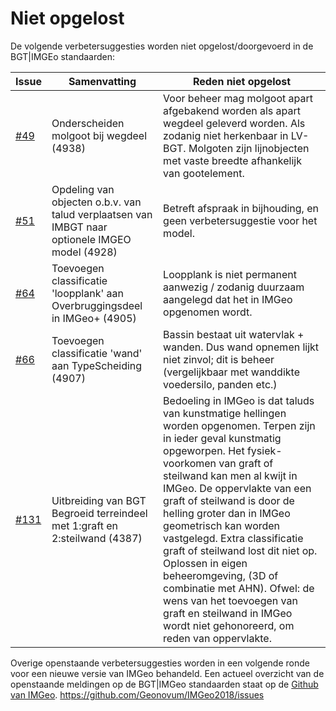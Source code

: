 Niet opgelost 
==============

De volgende verbetersuggesties worden niet opgelost/doorgevoerd in de BGT\|IMGEo
standaarden:

| **Issue**                                                 | **Samenvatting**                                                                               | **Reden niet opgelost**                                                                                                                                                                                                                                                                                                                                                                                                                                                                                                                                             |
|-----------------------------------------------------------|------------------------------------------------------------------------------------------------|---------------------------------------------------------------------------------------------------------------------------------------------------------------------------------------------------------------------------------------------------------------------------------------------------------------------------------------------------------------------------------------------------------------------------------------------------------------------------------------------------------------------------------------------------------------------|
| [\#49](https://github.com/Geonovum/IMGeo2018/issues/49)   | Onderscheiden molgoot bij wegdeel (4938)                                                       | Voor beheer mag molgoot apart afgebakend worden als apart wegdeel geleverd worden. Als zodanig niet herkenbaar in LV-BGT. Molgoten zijn lijnobjecten met vaste breedte afhankelijk van gootelement.                                                                                                                                                                                                                                                                                                                                                                 |
| [\#51](https://github.com/Geonovum/IMGeo2018/issues/51)   | Opdeling van objecten o.b.v. van talud verplaatsen van IMBGT naar optionele IMGEO model (4928) | Betreft afspraak in bijhouding, en geen verbetersuggestie voor het model.                                                                                                                                                                                                                                                                                                                                                                                                                                                                                           |
| [\#64](https://github.com/Geonovum/IMGeo2018/issues/64)   | Toevoegen classificatie 'loopplank' aan Overbruggingsdeel in IMGeo+ (4905)                     | Loopplank is niet permanent aanwezig / zodanig duurzaam aangelegd dat het in IMGeo opgenomen wordt.                                                                                                                                                                                                                                                                                                                                                                                                                                                                 |
| [\#66](https://github.com/Geonovum/IMGeo2018/issues/66)   | Toevoegen classificatie 'wand' aan TypeScheiding (4907)                                        | Bassin bestaat uit watervlak + wanden. Dus wand opnemen lijkt niet zinvol; dit is beheer (vergelijkbaar met wanddikte voedersilo, panden etc.)                                                                                                                                                                                                                                                                                                                                                                                                                      |
| [\#131](https://github.com/Geonovum/IMGeo2018/issues/131) | Uitbreiding van BGT Begroeid terreindeel met 1:graft en 2:steilwand (4387)                     | Bedoeling in IMGeo is dat taluds van kunstmatige hellingen worden opgenomen. Terpen zijn in ieder geval kunstmatig opgeworpen. Het fysiek-voorkomen van graft of steilwand kan men al kwijt in IMGeo. De oppervlakte van een graft of steilwand is door de helling groter dan in IMGeo geometrisch kan worden vastgelegd. Extra classificatie graft of steilwand lost dit niet op. Oplossen in eigen beheeromgeving, (3D of combinatie met AHN). Ofwel: de wens van het toevoegen van graft en steilwand in IMGeo wordt niet gehonoreerd, om reden van oppervlakte. |

Overige openstaande verbetersuggesties worden in een volgende ronde voor een
nieuwe versie van IMGeo behandeld. Een actueel overzicht van de openstaande
meldingen op de BGT\|IMGeo standaarden staat op de [Github van
IMGeo](https://github.com/Geonovum/IMGeo2018/issues).
<https://github.com/Geonovum/IMGeo2018/issues>
